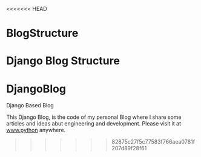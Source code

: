 <<<<<<< HEAD
# BlogStructure
Django Blog Structure
=======
# DjangoBlog
Django Based Blog

This Django Blog, is the code of my personal Blog  where I share some articles and ideas abut engineering and development. 
Please visit it at www.python anywhere.
>>>>>>> 82875c27f5c77583f766aea0781f207d89f28f61
